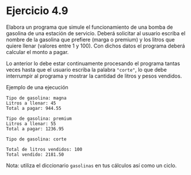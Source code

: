 # Ejercicio 4.9

Elabora un programa que simule el funcionamiento de una bomba de gasolina de una estación de servicio. Deberá
solicitar al usuario escriba el nombre de la gasolina que prefiere (marga o premium) y los litros que quiere llenar (valores entre 1 y 100). Con dichos datos el programa deberá calcular el monto a pagar.

Lo anterior lo debe estar continuamente procesando el programa tantas veces hasta que el usuario escriba la palabra `"corte"`, lo que debe interrumpir al programa y mostrar la cantidad de litros y pesos vendidos.

Ejemplo de una ejecución

```
Tipo de gasolina: magna
Litros a llenar: 45
Total a pagar: 944.55

Tipo de gasolina: premium
Litros a llenar: 55
Total a pagar: 1236.95

Tipo de gasolina: corte

Total de litros vendidos: 100
Total vendido: 2181.50
```

Nota: utiliza el diccionario `gasolinas` en tus cálculos así como un ciclo.
